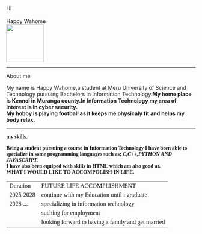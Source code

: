 <html>
<head>
<title>html project</title>
</head>
<body><BODY BGCOLOUR=BLUE<FONT=ALGERIAN COLOUR=YELLOW>Hi<br/><br>Happy Wahome<br/><img src="C:\users\Happy Wahome\gallery\pictures\pic"length=100 width=100/><hr/>About me<br/><p><font face Georgia colour=black>My name is Happy Wahome,a student at Meru University of Science and Technology pursuing Bachelors in Information Technology.<b>My home place is Kennol in Muranga county.<b/>In Information Technology my area of interest is in cyber security.<br/>My hobby is playing football as it keeps me physicaly fit and helps my body relax.</p><hr/><FONT FACE=ALGERIAN COLOUR=YELLOW>my skills.<br/><p><Font face=Georgia colour=black>Being a student pursuing a course in<b> Information Technology</b> I have been able to specialize in some programming languages such as;<i> C,C++,PYTHON AND JAVASCRIPT.</i><br/>I have also been equiped with skills in HTML which am also good at.<br/><FONT FACE=ALGERIAN COLOUR=BLUE>WHAT I WOULD LIKE TO ACCOMPOLISH IN LIFE.<Font face=Georgia colour=black><table border"2">
<tr>
<td>Duration</td>
<td>FUTURE LIFE ACCOMPLISHMENT</td>
</tr>
<tr>
<td>2025-2028</td>
<td>continue with my Education until i graduate</td>
</tr>
<tr> 
<td>2028-...</td>
<td>specializing in information technology</td>
</tr>
<tr>
<td></td>
<td>suching for employment</td>
</tr>
<tr>
<td></td>
<td>looking forward to having a family and get married</td>
</tr> 
